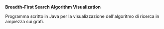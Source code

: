 **Breadth-First Search Algorithm Visualization**

Programma scritto in Java per la visualizzazione dell'algoritmo di ricerca in ampiezza sui grafi.
